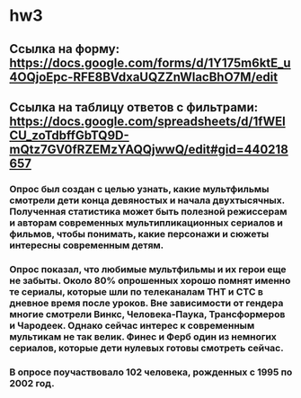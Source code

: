 # hw3
## Ссылка на форму: https://docs.google.com/forms/d/1Y175m6ktE_u4OQjoEpc-RFE8BVdxaUQZZnWlacBhO7M/edit 
## Ссылка на таблицу ответов с фильтрами: https://docs.google.com/spreadsheets/d/1fWElCU_zoTdbffGbTQ9D-mQtz7GV0fRZEMzYAQQjwwQ/edit#gid=440218657

### Опрос был создан с целью узнать, какие мультфильмы смотрели дети конца девяностых и начала двухтысячных. Полученная статистика может быть полезной режиссерам и авторам современных мультипликационных сериалов и фильмов, чтобы понимать, какие персонажи и сюжеты интересны современным детям.

### Опрос показал, что любимые мультфильмы и их герои еще не забыты. Около 80% опрошенных хорошо помнят именно те сериалы, которые шли по телеканалам ТНТ и СТС в дневное время после уроков. Вне зависимости от гендера многие смотрели Винкс, Человека-Паука, Трансформеров и Чародеек. Однако сейчас интерес к современным мультикам не так велик. Финес и Ферб один из немногих сериалов, которые дети нулевых готовы смотреть сейчас.

### В опросе поучаствовало 102 человека, рожденных с 1995 по 2002 год.

